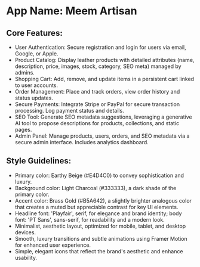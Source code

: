 # **App Name**: Meem Artisan

## Core Features:

- User Authentication: Secure registration and login for users via email, Google, or Apple.
- Product Catalog: Display leather products with detailed attributes (name, description, price, images, stock, category, SEO meta) managed by admins.
- Shopping Cart: Add, remove, and update items in a persistent cart linked to user accounts.
- Order Management: Place and track orders, view order history and status updates.
- Secure Payments: Integrate Stripe or PayPal for secure transaction processing. Log payment status and details.
- SEO Tool: Generate SEO metadata suggestions, leveraging a generative AI tool to propose descriptions for products, collections, and static pages.
- Admin Panel: Manage products, users, orders, and SEO metadata via a secure admin interface. Includes analytics dashboard.

## Style Guidelines:

- Primary color: Earthy Beige (#E4D4C0) to convey sophistication and luxury.
- Background color: Light Charcoal (#333333), a dark shade of the primary color.
- Accent color: Brass Gold (#B5A642), a slightly brighter analogous color that creates a muted but appreciable contrast for key UI elements.
- Headline font: 'Playfair', serif, for elegance and brand identity; body font: 'PT Sans', sans-serif, for readability and a modern look.
- Minimalist, aesthetic layout, optimized for mobile, tablet, and desktop devices.
- Smooth, luxury transitions and subtle animations using Framer Motion for enhanced user experience.
- Simple, elegant icons that reflect the brand's aesthetic and enhance usability.